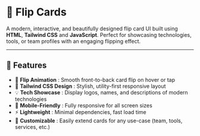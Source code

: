 # 🎴 Flip Cards

A modern, interactive, and beautifully designed flip card UI built using **HTML**, **Tailwind CSS** and **JavaScript**. Perfect for showcasing technologies, tools, or team profiles with an engaging flipping effect.

---

## 🚀 Features

- 🔄 **Flip Animation** : Smooth front-to-back card flip on hover or tap  
- 🎨 **Tailwind CSS Design** : Stylish, utility-first responsive layout  
- 💡 **Tech Showcase** : Display logos, names, and descriptions of modern technologies  
- 📱 **Mobile-Friendly** : Fully responsive for all screen sizes  
- ⚡ **Lightweight** : Minimal dependencies, fast load time  
- 🔧 **Customizable** : Easily extend cards for any use-case (team, tools, services, etc.)

